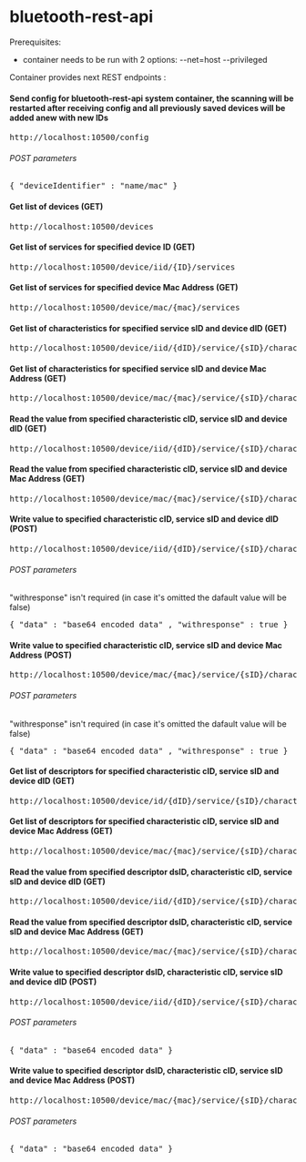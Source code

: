 # bluetooth-rest-api
Prerequisites:
- container needs to be run with 2 options: --net=host --privileged

Container provides next REST endpoints :

#### Send config for bluetooth-rest-api system container, the scanning will be restarted after receiving config and all previously saved devices will be added anew with new IDs
<pre>
http://localhost:10500/config
</pre>
###### POST parameters
<pre>
{ "deviceIdentifier" : "name/mac" }
</pre>
#### Get list of devices (GET)
<pre>
http://localhost:10500/devices
</pre>
#### Get list of services for specified device ID (GET)
<pre>
http://localhost:10500/device/iid/{ID}/services
</pre>
#### Get list of services for specified device Mac Address (GET)
<pre>
http://localhost:10500/device/mac/{mac}/services
</pre>
#### Get list of characteristics for specified service sID and device dID (GET)
<pre>
http://localhost:10500/device/iid/{dID}/service/{sID}/characteristics
</pre>
#### Get list of characteristics for specified service sID and device Mac Address (GET)
<pre>
http://localhost:10500/device/mac/{mac}/service/{sID}/characteristics
</pre>
#### Read the value from specified characteristic cID, service sID and device dID (GET)
<pre>
http://localhost:10500/device/iid/{dID}/service/{sID}/characteristic/{cID}
</pre>
#### Read the value from specified characteristic cID, service sID and device Mac Address (GET)
<pre>
http://localhost:10500/device/mac/{mac}/service/{sID}/characteristic/{cID}
</pre>
#### Write value to specified characteristic cID, service sID and device dID (POST)
<pre>
http://localhost:10500/device/iid/{dID}/service/{sID}/characteristic/{cID}
</pre>
###### POST parameters
"withresponse" isn't required (in case it's omitted the dafault value will be false)
<pre>
{ "data" : "base64 encoded data" , "withresponse" : true }
</pre>
#### Write value to specified characteristic cID, service sID and device Mac Address (POST)
<pre>
http://localhost:10500/device/mac/{mac}/service/{sID}/characteristic/{cID}
</pre>
###### POST parameters
"withresponse" isn't required (in case it's omitted the dafault value will be false)
<pre>
{ "data" : "base64 encoded data" , "withresponse" : true }
</pre>
#### Get list of descriptors for specified characteristic cID, service sID and device dID (GET)
<pre>
http://localhost:10500/device/id/{dID}/service/{sID}/characteristic/{cID}/descriptors
</pre>
#### Get list of descriptors for specified characteristic cID, service sID and device Mac Address (GET)
<pre>
http://localhost:10500/device/mac/{mac}/service/{sID}/characteristic/{cID}/descriptors
</pre>
#### Read the value from specified descriptor dsID, characteristic cID, service sID and device dID (GET)
<pre>
http://localhost:10500/device/iid/{dID}/service/{sID}/characteristic/{cID}/descriptor/{dsID}
</pre>
#### Read the value from specified descriptor dsID, characteristic cID, service sID and device Mac Address (GET)
<pre>
http://localhost:10500/device/mac/{mac}/service/{sID}/characteristic/{cID}/descriptor/{dsID}
</pre>
#### Write value to specified descriptor dsID, characteristic cID, service sID and device dID (POST)
<pre>
http://localhost:10500/device/iid/{dID}/service/{sID}/characteristic/{cID}/descriptor/{dsID}
</pre>
###### POST parameters
<pre>
{ "data" : "base64 encoded data" }
</pre>
#### Write value to specified descriptor dsID, characteristic cID, service sID and device Mac Address (POST)
<pre>
http://localhost:10500/device/mac/{mac}/service/{sID}/characteristic/{cID}/descriptor/{dsID}
</pre>
###### POST parameters
<pre>
{ "data" : "base64 encoded data" }
</pre>
